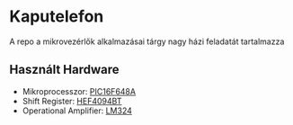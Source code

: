 # Kaputelefon
A repo a mikrovezérlők alkalmazásai tárgy nagy házi feladatát tartalmazza

## Használt Hardware
* Mikroprocesszor: [PIC16F648A](https://ww1.microchip.com/downloads/aemDocuments/documents/MCU08/ProductDocuments/DataSheets/40044G.pdf)
* Shift Register: [HEF4094BT](https://assets.nexperia.com/documents/data-sheet/HEF4094B.pdf)
* Operational Amplifier: [LM324](https://www.ti.com/lit/gpn/lm324)
